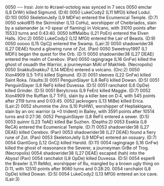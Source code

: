 0050 --- Irssi: Join to #crawl-octolog was synced in 7 secs
0050 <Cbrotelljr> emclar (L8 DrWr) killed Sigmund. (D:6)
0050 <Cbrotelljr> LukeCody2 (L11 MfGl) killed Lodul. (D:10)
0050 <Cbrotelljr> SkeletonJelly (L9 MDFw) entered the Ecumenical Temple. (D:7)
0050 <Cbrotelljr> sokol815 the Skirmisher (L13 CoHu), worshipper of Cheibriados, slain by a salamander (a +0 spear of flaming) in Volcano, with 31010 points after 15533 turns and 0:43:40.
0050 <Cbrotelljr> biffMalibu (L21 PoEn) entered the Elven Halls. (Orc:2)
0050 <Cbrotelljr> LukeCody2 (L12 MfGl) entered the Lair of Beasts. (D:9)
0050 <Cbrotelljr> ooooo (L15 OpCj) entered the Swamp. (Lair:3)
0050 <Cbrotelljr> shadowrider38 (L27 DEAE) found a glowing rune of Zot. (Pan)
0050 <Cbrotelljr> Sweetruy1997 (L1 MDFi) began the quest for the Orb. (D:1)
0050 <Cbrotelljr> shadowrider38 (L27 DEAE) entered the realm of Cerebov. (Pan)
0050 <Cbrotelljr> ragingrage (L16 GnFw) killed the ghost of osuadh the Warrior, a journeyman MiAl of Makhleb. (Necropolis)
0050 <Cbrotelljr> SnakkuSnakku7 (L14 MDEn) entered a volcano. (Orc:2)
0050 <Cbrotelljr> Xion4909 (L5 TrFi) killed Sigmund. (D:3)
0051 <Cbrotelljr> sleeves (L22 GnFw) killed Saint Roka. (Vaults:3)
0051 <Cbrotelljr> PenguinSlayer (L8 ReFi) killed Dowan. (D:5)
0051 <Cbrotelljr> PenguinSlayer (L8 ReFi) killed Duvessa. (D:5)
0051 <Cbrotelljr> ranchalot (L6 OpDe) killed Grinder. (D:5)
0051 <Cbrotelljr> Berylcross (L9 FeEn) killed Maggie. (D:7)
0052 <Cbrotelljr> Xion4909 the Ruffian (L7 TrFi), slain by a killer bee on D:4, with 545 points after 2119 turns and 0:03:45.
0052 <Cbrotelljr> jackrogers (L13 MiBe) killed Erica. (Lair:2)
0052 <Cbrotelljr> shummie the Jinx (L10 PoHW), worshipper of Hepliaklqana, slain by an orc warrior (a +0 trident) in Bailey, with 3591 points after 10514 turns and 0:27:36.
0052 <Cbrotelljr> PenguinSlayer (L8 ReFi) entered a sewer. (D:5)
0053 <Cbrotelljr> quinnr (L23 TeAE) killed Bai Suzhen. (Depths:2)
0053 <Cbrotelljr> Esekla (L8 ReCA) entered the Ecumenical Temple. (D:7)
0053 <Cbrotelljr> shadowrider38 (L27 DEAE) killed Cerebov. (Pan)
0053 <Cbrotelljr> shadowrider38 (L27 DEAE) found a fiery rune of Zot. (Pan)
0053 <Cbrotelljr> SkeletonJelly (L9 MDFw) entered an ossuary. (D:7)
0054 <Cbrotelljr> GiantGorg (L12 GnCj) killed Harold. (D:11)
0054 <Cbrotelljr> ragingrage (L16 GnFw) killed the ghost of reasonance the Severer, a journeyman GrBe of Trog. (Necropolis)
0054 <Cbrotelljr> shadowrider38 (L27 DEAE) escaped (hah) into the Abyss! (Pan)
0054 <Cbrotelljr> ranchalot (L8 OpDe) killed Duvessa. (D:5)
0054 <Cbrotelljr> esper6 the Brawler (L11 ReMo), worshipper of Ru, mangled by a brown ugly thing on D:11, with 12510 points after 9080 turns and 0:28:20.
0054 <Cbrotelljr> ranchalot (L8 OpDe) killed Dowan. (D:5)
0054 <Cbrotelljr> LukeCody2 (L13 MfGl) entered an ice cave. (Lair:3)
